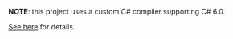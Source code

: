 **NOTE**: this project uses a custom C# compiler supporting C# 6.0.



[See here](
https://bitbucket.org/alexzzzz/unity-c-5.0-and-6.0-integration/src)
for details.